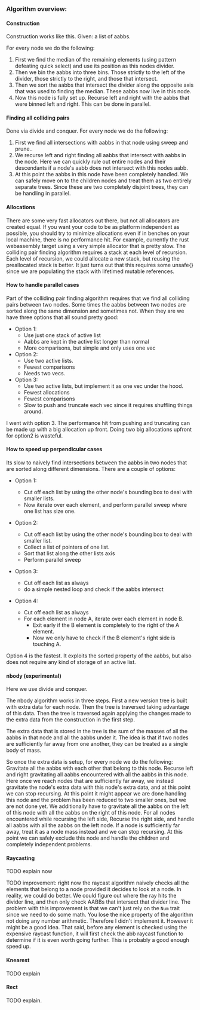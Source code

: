 
### Algorithm overview:


#### Construction

Construction works like this. Given: a list of aabbs.

For every node we do the following:
1. First we find the median of the remaining elements (using pattern defeating quick select) and use its position as this nodes divider.
2. Then we bin the aabbs into three bins. Those strictly to the left of the divider, those strictly to the right, and those that intersect.
3. Then we sort the aabbs that intersect the divider along the opposite axis that was used to finding the median. These aabbs now live in this node.
4. Now this node is fully set up. Recurse left and right with the aabbs that were binned left and right. This can be done in parallel.


#### Finding all colliding pairs

Done via divide and conquer. For every node we do the following:
1) First we find all intersections with aabbs in that node using sweep and prune..
2) We recurse left and right finding all aabbs that intersect with aabbs in the node.
	Here we can quickly rule out entire nodes and their descendants if a node's aabb does not intersect
	with this nodes aabb.
3) At this point the aabbs in this node have been completely handled. We can safely move on to the children nodes 
   and treat them as two entirely separate trees. Since these are two completely disjoint trees, they can be handling in
   parallel.


#### Allocations

There are some very fast allocators out
there, but not all allocators are created equal. If you want your code to be as platform independent as possible,
you should try to minimize allocations even if in benches on your local machine, there is no performance hit. For example, currently the rust webassembly target using a very simple allocator that is pretty slow. The colliding pair
finding algorithm requires a stack at each level of recursion. Each level of recursion, we could allocate a new stack,
but reusing the preallocated stack is better. It just turns out that this requires some unsafe{} since we are populating the stack with lifetimed mutable references. 



#### How to handle parallel cases

Part of the colliding pair finding algorithm requires that we find all colliding pairs between two nodes. 
Some times the aabbs between two nodes are sorted along the same dimension and sometimes not. When they are
we have three options that all sound pretty good:

* Option 1:
	* Use just one stack of active list
	* Aabbs are kept in the active list longer than normal
	* More comparisons, but simple and only uses one vec
* Option 2:
	* Use two active lists. 
	* Fewest comparisons
	* Needs two vecs.
* Option 3:
	* Use two active lists, but implement it as one vec under the hood.
	* Fewest allocations
	* Fewest comparisons
	* Slow to push and truncate each vec since it requires shuffling things around.


I went with option 3. The performance hit from pushing and truncating can be made up with a big allocation up front.
Doing two big allocations upfront for option2 is wasteful.


#### How to speed up perpendicular cases

Its slow to naively find intersections between the aabbs in two nodes that are sorted along different dimensions.
There are a couple of options:

* Option 1:
	* Cut off each list by using the other node's bounding box to deal with smaller lists.
	* Now iterate over each element, and perform parallel sweep where one list has size one.

* Option 2:
	* Cut off each list by using the other node's bounding box to deal with smaller list.
	* Collect a list of pointers of one list. 
	* Sort that list along the other lists axis
	* Perform parallel sweep 

* Option 3:
	* Cut off each list as always
	* do a simple nested loop and check if the aabbs intersect

* Option 4:
	* Cut off each list as always
	* For each element in node A, iterate over each element in node B.
		* Exit early if the B element is completely to the right of the A element.
		* Now we only have to check if the B element's right side is touching A.
		
Option 4 is the fastest. It exploits the sorted property of the aabbs, but also does not require
any kind of storage of an active list.


#### nbody (experimental)

Here we use divide and conquer.

The nbody algorithm works in three steps. First a new version tree is built with extra data for each node. Then the tree is traversed taking advantage of this data. Then the tree is traversed again applying the changes made to the extra data from the construction in the first step.

The extra data that is stored in the tree is the sum of the masses of all the aabbs in that node and all the aabbs under it. The idea is that if two nodes are sufficiently far away from one another, they can be treated as a single body of mass.

So once the extra data is setup, for every node we do the following:
	Gravitate all the aabbs with each other that belong to this node.
	Recurse left and right gravitating all aabbs encountered with all the aabbs in this node.
		Here once we reach nodes that are sufficiently far away, we instead gravitate the node's extra data with this node's extra data, and at this point we can stop recursing.
	At this point it might appear we are done handling this node and the problem has been reduced to two smaller ones, but we are not done yet. We additionally have to gravitate all the aabbs on the left of this node with all the aabbs on the right of this node.
    For all nodes encountered while recursing the left side,
    	Recurse the right side, and handle all aabbs with all the aabbs on the left node.
    	If a node is sufficiently far away, treat it as a node mass instead and we can stop recursing.
    At this point we can safely exclude this node and handle the children and completely independent problems.



#### Raycasting


TODO explain now

TODO improvement:
right now the raycast algorithm naively checks all the elements that belong to a node provided
it decides to look at a node. In reality, we could do better. We could figure out where the ray
hits the divider line, and then only check AABBs that intersect that divider line. The problem
with this improvement is that we can't just rely on the `Num` trait since we need to do some math.
You lose the nice property of the algorithm not doing any number arithmetic. Therefore I didn't implement
it. However it might be a good idea. That said, before any element is checked using the expensive raycast function, it will first check the abb
raycast function to determine if it is even worth going further. This is probably a good enough speed up.

#### Knearest

TODO explain


#### Rect

TODO explain.


